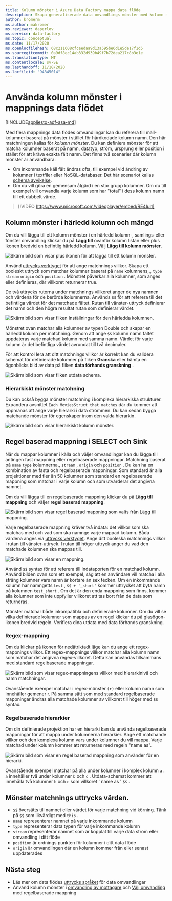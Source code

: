 ```yaml
---
title: Kolumn mönster i Azure Data Factory mappa data flöde
description: Skapa generaliserade data omvandlings mönster med kolumn mönster i Azure Data Factory mappa data flöden
author: kromerm
ms.author: makromer
ms.reviewer: daperlov
ms.service: data-factory
ms.topic: conceptual
ms.date: 11/17/2020
ms.openlocfilehash: 68c211608cfceedaa9d13a595be6d1e5de17f1d5
ms.sourcegitcommit: 0a9df8ec14ab332d939b49f7b72dea217c8b3e1e
ms.translationtype: MT
ms.contentlocale: sv-SE
ms.lasthandoff: 11/18/2020
ms.locfileid: "94845014"
---
```

# <a name="using-column-patterns-in-mapping-data-flow"></a>Använda kolumn mönster i mappnings data flödet

[!INCLUDE[appliesto-adf-asa-md](includes/appliesto-adf-asa-md.md)]

Med flera mappnings data flödes omvandlingar kan du referera till mall-kolumner baserat på mönster i stället för hårdkodade kolumn namn. Den här matchningen kallas för *kolumn mönster*. Du kan definiera mönster för att matcha kolumner baserat på namn, datatyp, ström, ursprung eller position i stället för att kräva exakta fält namn. Det finns två scenarier där kolumn mönster är användbara:

* Om inkommande käll fält ändras ofta, till exempel vid ändring av kolumner i textfiler eller NoSQL-databaser. Det här scenariot kallas [schema avvikelse](concepts-data-flow-schema-drift.md).
* Om du vill göra en gemensam åtgärd i en stor grupp kolumner. Om du till exempel vill omvandla varje kolumn som har "total" i dess kolumn namn till ett dubbelt värde.

> [!VIDEO https://www.microsoft.com/videoplayer/embed/RE4Iui1]

## <a name="column-patterns-in-derived-column-and-aggregate"></a>Kolumn mönster i härledd kolumn och mängd

Om du vill lägga till ett kolumn mönster i en härledd kolumn-, samlings-eller fönster omvandling klickar du på **Lägg till** ovanför kolumn listan eller plus ikonen bredvid en befintlig härledd kolumn. Välj **Lägg till kolumn mönster**.

![Skärm bild som visar plus ikonen för att lägga till ett kolumn mönster.](media/data-flow/add-column-pattern.png "Kolumnmönster")

Använd [uttrycks verktyget](concepts-data-flow-expression-builder.md) för att ange matchnings villkor. Skapa ett booleskt uttryck som matchar kolumner baserat på `name` kolumnens,,, `type` `stream` `origin` och `position` . Mönstret påverkar alla kolumner, som anges eller definieras, där villkoret returnerar true.

De två uttrycks rutorna under matchnings villkoret anger de nya namnen och värdena för de berörda kolumnerna. Används `$$` för att referera till det befintliga värdet för det matchade fältet. Rutan till vänster-uttryck definierar det namn och den högra resultat rutan som definierar värdet.

![Skärm bild som visar fliken Inställningar för den härledda kolumnen.](media/data-flow/edit-column-pattern.png "Kolumnmönster")

Mönstret ovan matchar alla kolumner av typen Double och skapar en härledd kolumn per matchning. Genom att ange `$$` kolumn namn fältet uppdateras varje matchad kolumn med samma namn. Värdet för varje kolumn är det befintliga värdet avrundat till två decimaler.

För att kontrol lera att ditt matchnings villkor är korrekt kan du validera schemat för definierade kolumner på fliken **Granska** eller hämta en ögonblicks bild av data på fliken **data förhands granskning** . 

![Skärm bild som visar fliken utdata schema.](media/data-flow/columnpattern3.png "Kolumnmönster")

### <a name="hierarchical-pattern-matching"></a>Hierarkiskt mönster matchning

Du kan också bygga mönster matchning i komplexa hierarkiska strukturer. Expandera avsnittet `Each MoviesStruct that matches` där du kommer att uppmanas att ange varje hierarki i data strömmen. Du kan sedan bygga matchande mönster för egenskaper inom den valda hierarkin.

![Skärm bild som visar hierarkiskt kolumn mönster.](media/data-flow/patterns-hierarchy.png "Kolumn mönster i hierarkier")

## <a name="rule-based-mapping-in-select-and-sink"></a>Regel baserad mappning i SELECT och Sink

När du mappar kolumner i källa och väljer omvandlingar kan du lägga till antingen fast mappning eller regelbaserade mappningar. Matchning baserat på `name` `type` kolumnerna,, `stream` , `origin` och `position` . Du kan ha en kombination av fasta och regelbaserade mappningar. Som standard är alla projektioner med fler än 50 kolumner som standard en regelbaserade mappning som matchar i varje kolumn och som utvärderar det angivna namnet. 

Om du vill lägga till en regelbaserade mappning klickar du på **Lägg till mappning** och väljer **regel baserad mappning**.

![Skärm bild som visar regel baserad mappning som valts från Lägg till mappning.](media/data-flow/rule2.png "Regel baserad mappning")

Varje regelbaserade mappning kräver två indata: det villkor som ska matchas med och vad som ska namnge varje mappad kolumn. Båda värdena anges via [uttrycks verktyget](concepts-data-flow-expression-builder.md). Ange ditt booleska matchnings villkor i rutan till vänster-uttryck. I rutan till höger uttryck anger du vad den matchade kolumnen ska mappas till.

![Skärm bild som visar en mappning.](media/data-flow/rule-based-mapping.png "Regel baserad mappning")

Använd `$$` syntax för att referera till Indataporten för en matchad kolumn. Använd bilden ovan som ett exempel, säg att en användare vill matcha i alla sträng kolumner vars namn är kortare än sex tecken. Om en inkommande kolumn har namngetts `test` , `$$ + '_short'` kommer uttrycket att byta namn på kolumnen `test_short` . Om det är den enda mappning som finns, kommer alla kolumner som inte uppfyller villkoret att tas bort från de data som returneras.

Mönster matchar både inkompatibla och definierade kolumner. Om du vill se vilka definierade kolumner som mappas av en regel klickar du på glasögon-ikonen bredvid regeln. Verifiera dina utdata med data förhands granskning.

### <a name="regex-mapping"></a>Regex-mappning

Om du klickar på ikonen för nedåtriktadt läge kan du ange ett regex-mappnings villkor. Ett regex-mappnings villkor matchar alla kolumn namn som matchar det angivna regex-villkoret. Detta kan användas tillsammans med standard regelbaserade mappningar.

![Skärm bild som visar regex-mappningens villkor med hierarkinivå och namn matchningar.](media/data-flow/regex-matching.png "Regel baserad mappning")

Ovanstående exempel matchar i regex-mönster `(r)` eller kolumn namn som innehåller gemener r. På samma sätt som med standard regelbaserade mappningar ändras alla matchade kolumner av villkoret till höger med `$$` syntax.

### <a name="rule-based-hierarchies"></a>Regelbaserade hierarkier

Om din definierade projektion har en hierarki kan du använda regelbaserade mappningar för att mappa under kolumnerna hierarkier. Ange ett matchande villkor och den komplexa kolumn vars under kolumner du vill mappa. Varje matchad under kolumn kommer att returneras med regeln "name as".

![Skärm bild som visar en regel baserad mappning som använder för en hierarki.](media/data-flow/rule-based-hierarchy.png "Regel baserad mappning")

Ovanstående exempel matchar på alla under kolumner i komplex kolumn `a` . `a` innehåller två under kolumner `b` och `c` . Utdata-schemat kommer att innehålla två kolumner `b` och `c` som villkoret ' name as ' `$$` .

## <a name="pattern-matching-expression-values"></a>Mönster matchnings uttrycks värden.

* `$$` översätts till namnet eller värdet för varje matchning vid körning. Tänk på `$$` som likvärdigt med `this` .
* `name` representerar namnet på varje inkommande kolumn
* `type` representerar data typen för varje inkommande kolumn
* `stream` representerar namnet som är kopplat till varje data ström eller omvandling i ditt flöde
* `position` är ordnings punkten för kolumner i ditt data flöde
* `origin` är omvandlingen där en kolumn kommer från eller senast uppdaterades

## <a name="next-steps"></a>Nästa steg
* Läs mer om data flödes [uttrycks språket](data-flow-expression-functions.md) för data omvandlingar
* Använd kolumn mönster i [omvandling av mottagare](data-flow-sink.md) och [Välj omvandling](data-flow-select.md) med regelbaserade mappning
